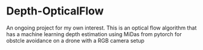 # Depth-OpticalFlow
An ongoing project for my own interest.
This is an optical flow algorithm that has a machine learning depth estimation using MiDas from pytorch for obstcle avoidance on a drone with a RGB camera setup 
